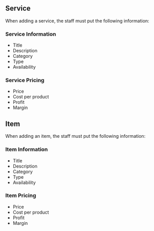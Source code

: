 ## Service
When adding a service, the staff must put the following information:

### Service Information
- Title 
- Description
- Category
- Type
- Availability

### Service Pricing
- Price
- Cost per product
- Profit
- Margin

## Item
When adding an item, the staff must put the following information:

### Item Information
- Title 
- Description
- Category
- Type
- Availability

### Item Pricing
- Price
- Cost per product
- Profit
- Margin